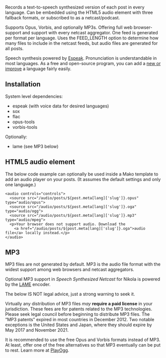 Records a text-to-speech synthesized version of each post in every
language. Can be embedded using the HTML5 audio element with three
fallback formats, or subscribed to as a netcast/podcast.

Supports Opus, Vorbis, and optionally MP3s. Offering full web
browser-support and support with every netcast aggregator. One feed
is generated per format per language. Uses the FEED_LENGTH option to
determine how many files to include in the netcast feeds, but audio
files are generated for all posts.

Speech synthesis powered by [Espeak](http://espeak.sf.net).
Pronunciation is understandable in most languages. As a free and
open-source program, you can add a [new or improve](http://espeak.sourceforge.net/add_language.html)
a language fairly easily.

## Installation

System level dependencies:

* espeak (with voice data for desired languages)
* sox
* flac
* opus-tools
* vorbis-tools

Optionally:

* lame (see MP3 below)

## HTML5 audio element

The below code example can optionally be used inside a Mako
template to add an audio player on your posts. (It assumes
the default settings and only one language.)

    <audio controls="controls">
      <source src="/audio/posts/${post.meta[lang]['slug']}.opus" type="audio/opus">
      <source src="/audio/posts/${post.meta[lang]['slug']}.oga" type="audio/ogg">
      <source src="/audio/posts/${post.meta[lang]['slug']}.mp3" type="audio/mpeg">
      <p>Your browser does not support audio. Download the
        <a href="/audio/posts/${post.meta[lang]['slug']}.oga">audio file</a> locally instead.</p>
    </audio>



## MP3

MP3 files are not generated by default. MP3 is the audio file format
with the widest support among web browsers and netcast aggregators.

Optional MP3 support in *Speech Synthesized Netcast* for Nikola is
powered by the [LAME](http://lame.sf.net) encoder.

The below IS NOT legal advice, just a strong warning to seek it.

Virtually any distribution of MP3 files *may* **require a paid
license** in your jurisdiction. These fees are for patents related
to the MP3 technologies. Please seek legal council before beginning
to distribute MP3 files. The “MP3 patents” expired in most countries
in December 2012. Two notable exceptions is the United States and
Japan, where they should expire by May 2017 and November 2021.

It is recommended to use the free Opus and Vorbis formats instead
of MP3. At least, offer one of the free alternatives so that MP3
eventually can be put to rest. Learn more at [PlayOgg](http://playogg.org).
